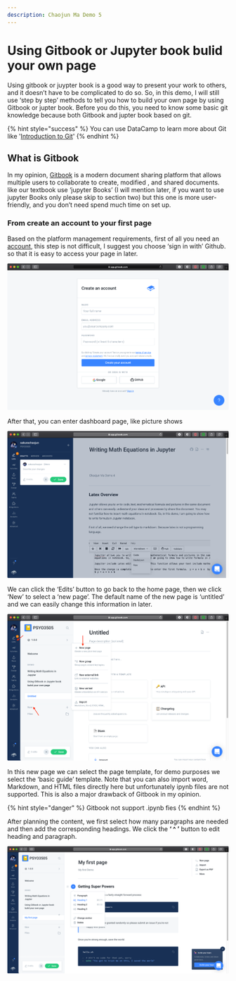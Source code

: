 ```yaml
---
description: Chaojun Ma Demo 5
---
```


# Using Gitbook or Jupyter book bulid your own page

Using gitbook or juypter book is a good way to present your work to others, and it doesn’t have to be complicated to do so. So, in this demo, I will still use ‘step by step’ methods to tell you how to build your own page by using Gitbook or jupter book. Before you do this, you need to know some basic git knowledge because both Gitbook and jupter book based on git.

{% hint style="success" %}
You can use DataCamp to learn more about Git like  '[Introduction to Git](https://learn.datacamp.com/courses/introduction-to-git)' 
{% endhint %}

## What is Gitbook

In my opinion, [Gitbook](https://www.gitbook.com) is a modern document sharing platform that allows multiple users to collaborate to create, modified , and shared documents. like our textbook use ‘jupyter Books’ \(I will mention later, if you want to use jupyter Books only please skip to section two\) but this one is more user-friendly, and you don’t need spend much time on set up.

### From create an account to your first page

Based on the platform management requirements, first of all you need an [account](https://app.gitbook.com/join?utm_source=homepage&utm_medium=header&utm_content=signup), this step is not difficult, I suggest you choose ‘sign in with’ Github. so that it is easy to access your page in later.

![You can sign up with your Github ](../.gitbook/assets/image%20%287%29.png)

After that, you can enter dashboard page, like picture shows

![Dashboard Page](../.gitbook/assets/image%20%288%29.png)

We can click the ‘Edits’ button to go back to the home page, then we click ‘New’ to select a ‘new page’. The default name of the new page is ‘untitled’ and we can easily change this information in later.

![Select new page](../.gitbook/assets/image%20%284%29.png)

In this new page we can select the page template, for demo purposes we select the ‘basic guide’ template. Note that you can also import word, Markdown, and HTML files directly here but unfortunately ipynb files are not supported. This is also a major drawback of Gitbook in my opinion.

{% hint style="danger" %}
Gitbook not support .ipynb fies 
{% endhint %}

After planning the content, we first select how many paragraphs are needed and then add the corresponding headings. We click the **‘ ^ ’** button to edit heading and paragraph.

![edit heading and paragraph](../.gitbook/assets/image%20%285%29.png)

